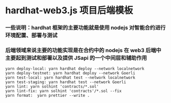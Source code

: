 # hardhat-web3.js 项目后端模板

### 一些说明：hardhat 框架的主要功能就是使用 nodejs 对智能合约进行环境配置、部署与测试

### 后端领域来说主要的功能实现是在合约中的 nodejs 在 web3 后端中主要起到测试和部署以及提供 JSapi 的一个中间层和辅助作用

```shell
yarn deploy-local: yarn hardhat deploy --network localnetwork
yarn deploy-testnet: yarn hardhat deploy --network Goerli
yarn test-local: yarn hardhat test --network localnetwork
yarn test-staging: yarn hardhat test --network Goerli
yarn lint: yarn solhint 'contracts/*.sol'
yarn lint-fix: yarn solhint 'contracts'/*.sol --fix
yarn format:  yarn prettier --write .
```
